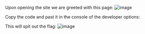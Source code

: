 Upon opening the site we are greeted with this page:
![image](https://github.com/user-attachments/assets/5ed76acb-75d8-4890-88aa-a08fe280bd12)

Copy the code and past it in the console of the developer options:

This will spit out the flag:
![image](https://github.com/user-attachments/assets/56d26aed-043c-41f6-99ee-10136db3569f)
